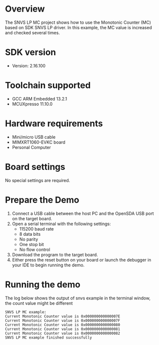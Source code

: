 Overview
========
The SNVS LP MC project shows how to use the Monotonic Counter (MC) based on
SDK SNVS LP driver. In this example, the MC value is increased and checked
several times.

SDK version
===========
- Version: 2.16.100

Toolchain supported
===================
- GCC ARM Embedded  13.2.1
- MCUXpresso  11.10.0

Hardware requirements
=====================
- Mini/micro USB cable
- MIMXRT1060-EVKC board
- Personal Computer

Board settings
==============
No special settings are required.

Prepare the Demo
================
1.  Connect a USB cable between the host PC and the OpenSDA USB port on the target board. 
2.  Open a serial terminal with the following settings:
    - 115200 baud rate
    - 8 data bits
    - No parity
    - One stop bit
    - No flow control
3.  Download the program to the target board.
4.  Either press the reset button on your board or launch the debugger in your IDE to begin running the demo.

Running the demo
================
The log below shows the output of snvs example in the terminal window, the count
value might be different
~~~~~~~~~~~~~~~~~~~~~~~~~~~~~~~~~~~
SNVS LP MC example:
Current Monotonic Counter value is 0x000000000000007E
Current Monotonic Counter value is 0x000000000000007F
Current Monotonic Counter value is 0x0000000000000080
Current Monotonic Counter value is 0x0000000000000081
Current Monotonic Counter value is 0x0000000000000082
SNVS LP MC example finished successfully

~~~~~~~~~~~~~~~~~~~~~~~~~~~~~~~~~~~
